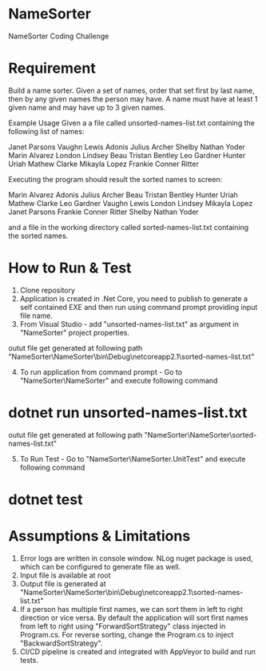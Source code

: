 # NameSorter
NameSorter Coding Challenge

# Requirement

Build a name sorter. Given a set of names, order that set first by last name, then by any given names the person may have. 
A name must have at least 1 given name and may have up to 3 given names.

Example Usage
Given a a file called unsorted-names-list.txt containing the following list of names:

Janet Parsons
Vaughn Lewis
Adonis Julius Archer
Shelby Nathan Yoder
Marin Alvarez
London Lindsey
Beau Tristan Bentley
Leo Gardner
Hunter Uriah Mathew Clarke
Mikayla Lopez
Frankie Conner Ritter


Executing the program should result the sorted names to screen:

Marin Alvarez
Adonis Julius Archer
Beau Tristan Bentley
Hunter Uriah Mathew Clarke
Leo Gardner
Vaughn Lewis
London Lindsey
Mikayla Lopez
Janet Parsons
Frankie Conner Ritter
Shelby Nathan Yoder

and a file in the working directory called sorted-names-list.txt containing the sorted names.

# How to Run & Test
1. Clone repository
2. Application is created in .Net Core, you need to publish to generate a self contained EXE and then run using command prompt providing input file name.
3. From Visual Studio - add "unsorted-names-list.txt" as argument in "NameSorter" project properties.

outut file get generated at following path "NameSorter\NameSorter\bin\Debug\netcoreapp2.1\sorted-names-list.txt"

4. To run application from command prompt - Go to "NameSorter\NameSorter" and execute following command

# dotnet run unsorted-names-list.txt

outut file get generated at following path "NameSorter\NameSorter\sorted-names-list.txt" 

5. To Run Test - Go to "NameSorter\NameSorter.UnitTest" and execute following command

# dotnet test


# Assumptions & Limitations
1. Error logs are written in console window. NLog nuget package is used, which can be configured to generate file as well.
2. Input file is available at root
3. Output file is generated at "NameSorter\NameSorter\bin\Debug\netcoreapp2.1\sorted-names-list.txt" 
4. If a person has multiple first names, we can sort them in left to right direction or vice versa.
By default the application will sort first names from left to right using "ForwardSortStrategy" class injected in Program.cs.
For reverse sorting, change the Program.cs to inject "BackwardSortStrategy".
5. CI/CD pipeline is created and integrated with AppVeyor to build and run tests.